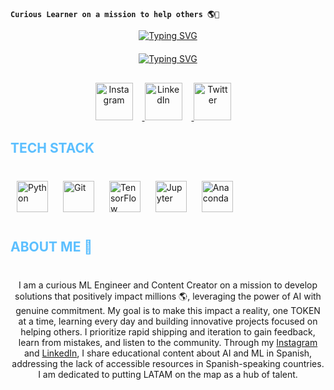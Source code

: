 <!-- Intro Section -->
**`Curious Learner on a mission to help others 🌎🫡`**

<p align="center">
  <!-- Name Section -->
  <a href="https://git.io/typing-svg"><img src="https://readme-typing-svg.demolab.com?font=Impact&duration=5001&pause=900&color=5BBFFFFF&center=true&vCenter=true&repeat=false&width=300&lines=Tomas+Baron+Galvis" alt="Typing SVG" /></a>
</p>

<p align="center" style="margin-top: 20px;">
  <!-- Facts Section -->
  <a href="https://git.io/typing-svg"><img src="https://readme-typing-svg.demolab.com?font=Impact&duration=5001&pause=900&color=5BBFFFFF&center=true&vCenter=true&width=300&lines=Data+Scientist+and+ML+Engineer+;Always+Striving+to+improve+daily+;Content+Creator+for+LATAM" alt="Typing SVG" /></a>
</p>

<p align="center" style="margin-top: 30px;">
  <!-- Social Section -->
  <a href="https://www.instagram.com/t0mas_baron_/" target="_blank">
    <img alt="Instagram" width="60px" style="padding-right:15px;" src="https://img.icons8.com/?size=100&id=32323&format=png&color=000000" />
  </a>
  <a href="https://www.linkedin.com/in/tomasbaron/" target="_blank">
    <img alt="LinkedIn" width="60px" style="padding-right:15px;" src="https://img.icons8.com/?size=100&id=13930&format=png&color=000000" />
  </a>
  <a href="https://x.com/tomas87937890" target="_blank">
    <img alt="Twitter" width="60px" style="padding-right:15px;" src="https://img.icons8.com/?size=100&id=5MQ0gPAYYx7a&format=png&color=000000" />
  </a>
</p>

<h2 style="color: #5BBFFF;">TECH STACK</h2>
<!-- Tech Stack Section -->
<div style="margin-top: 30px; background-color: #92929200; padding: 10px; border-radius: 5px;">
  <img alt="Python" width="50px" style="padding-right:20px;" src="https://cdn.jsdelivr.net/gh/devicons/devicon@latest/icons/python/python-original.svg" />
  <img alt="Git" width="50px" style="padding-right:20px;" src="https://cdn.jsdelivr.net/gh/devicons/devicon@latest/icons/git/git-original-wordmark.svg" />
  <img alt="TensorFlow" width="50px" style="padding-right:20px;" src="https://cdn.jsdelivr.net/gh/devicons/devicon@latest/icons/tensorflow/tensorflow-original.svg" />
  <img alt="Jupyter" width="50px" style="padding-right:20px;" src="https://cdn.jsdelivr.net/gh/devicons/devicon@latest/icons/jupyter/jupyter-original-wordmark.svg" /> 
  <img alt="Anaconda" width="50px" style="padding-right:20px;" src="https://cdn.jsdelivr.net/gh/devicons/devicon@latest/icons/anaconda/anaconda-original.svg" /> 
</div>


<h2 style="color: #5BBFFF;">ABOUT ME 👀</h2>
<!-- About Me Section -->
<p align="center" style="margin-top: 40px;">
  I am a curious ML Engineer and Content Creator on a mission to develop solutions that positively impact millions 🌎, leveraging the power of AI with genuine commitment. My goal is to make this impact a reality, one TOKEN at a time, learning every day and building innovative projects focused on helping others. I prioritize rapid shipping and iteration to gain feedback, learn from mistakes, and listen to the community. Through my <a href="https://www.instagram.com/t0mas_baron_/" target="_blank">Instagram</a> and <a href="https://www.linkedin.com/in/tomasbaron/" target="_blank">LinkedIn</a>, I share educational content about AI and ML in Spanish, addressing the lack of accessible resources in Spanish-speaking countries. I am dedicated to putting LATAM on the map as a hub of talent.
</p>


